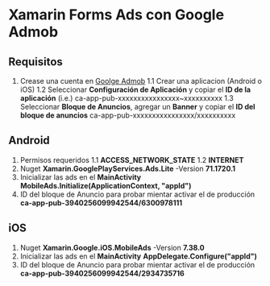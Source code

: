 # Xamarin Forms Ads con Google Admob

## Requisitos

1. Crease una cuenta en [Goolge Admob](https://apps.admob.com/v2/home)
    1.1 Crear una aplicacion (Android o iOS)
    1.2 Seleccionar **Configuración de Aplicación** y copiar el **ID de la aplicación** (i.e.) ca-app-pub-xxxxxxxxxxxxxxxx~xxxxxxxxxx
    1.3 Seleccionar **Bloque de Anuncios**, agregar un **Banner** y copiar el **ID del bloque de anuncios** ca-app-pub-xxxxxxxxxxxxxxxx/xxxxxxxxxx

## Android

1. Permisos requeridos
    1.1 **ACCESS_NETWORK_STATE**
    1.2 **INTERNET**
2. Nuget **Xamarin.GooglePlayServices.Ads.Lite** -Version **71.1720.1**
3. Inicializar las ads en el **MainActivity** **MobileAds.Initialize(ApplicationContext, "appId")**
4. ID del bloque de Anuncio para probar mientar activar el de producción **ca-app-pub-3940256099942544/6300978111**

## iOS

1. Nuget **Xamarin.Google.iOS.MobileAds** -Version **7.38.0**
2. Inicializar las ads en el **MainActivity** **AppDelegate.Configure("appId")**
3. ID del bloque de Anuncio para probar mientar activar el de producción **ca-app-pub-3940256099942544/2934735716**
